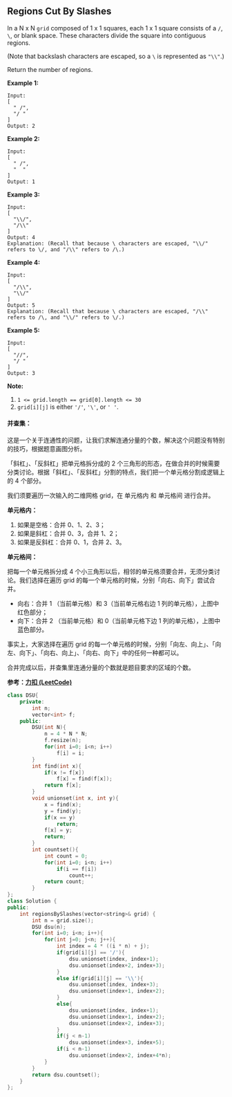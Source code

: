 ## Regions Cut By Slashes

In a N x N `grid` composed of 1 x 1 squares, each 1 x 1 square consists of a `/`, `\`, or blank space. These characters divide the square into contiguous regions.

(Note that backslash characters are escaped, so a `\` is represented as `"\\"`.)

Return the number of regions.

**Example 1:**

```
Input:
[
  " /",
  "/ "
]
Output: 2
```

**Example 2:**

```
Input:
[
  " /",
  "  "
]
Output: 1
```

**Example 3:**

```
Input:
[
  "\\/",
  "/\\"
]
Output: 4
Explanation: (Recall that because \ characters are escaped, "\\/" refers to \/, and "/\\" refers to /\.)
```

**Example 4:**

```
Input:
[
  "/\\",
  "\\/"
]
Output: 5
Explanation: (Recall that because \ characters are escaped, "/\\" refers to /\, and "\\/" refers to \/.)
```

**Example 5:**

```
Input:
[
  "//",
  "/ "
]
Output: 3
```

**Note:**

1. `1 <= grid.length == grid[0].length <= 30`
2. `grid[i][j]` is either `'/'`, `'\'`, or `' '`.

#### 并查集：

这是一个关于连通性的问题，让我们求解连通分量的个数，解决这个问题没有特别的技巧，根据题意画图分析。

「斜杠」、「反斜杠」把单元格拆分成的 2 个三角形的形态，在做合并的时候需要分类讨论。根据「斜杠」、「反斜杠」分割的特点，我们把一个单元格分割成逻辑上的 4 个部分。

我们须要遍历一次输入的二维网格 grid，在 单元格内 和 单元格间 进行合并。

**单元格内：**

1. 如果是空格：合并 0、1、2、3；
2. 如果是斜杠：合并 0、3，合并 1、2；
3. 如果是反斜杠：合并 0、1，合并 2、3。

**单元格间：**

把每一个单元格拆分成 4 个小三角形以后，相邻的单元格须要合并，无须分类讨论。我们选择在遍历 grid 的每一个单元格的时候，分别「向右、向下」尝试合并。

- 向右：合并 1 （当前单元格）和 3（当前单元格右边 1 列的单元格），上图中红色部分；
- 向下：合并 2 （当前单元格）和 0（当前单元格下边 1 列的单元格），上图中蓝色部分。

事实上，大家选择在遍历 grid 的每一个单元格的时候，分别「向左、向上」、「向左、向下」、「向右、向上」、「向右、向下」中的任何一种都可以。

合并完成以后，并查集里连通分量的个数就是题目要求的区域的个数。

**参考：[力扣 (LeetCode)](https://leetcode-cn.com/u/leetcode/)**

```c++
class DSU{
    private:
        int n;
        vector<int> f;
    public:
        DSU(int N){
            n = 4 * N * N;
            f.resize(n);
            for(int i=0; i<n; i++)
                f[i] = i;
        }
        int find(int x){
            if(x != f[x])
                f[x] = find(f[x]);
            return f[x];
        }
        void unionset(int x, int y){
            x = find(x);
            y = find(y);
            if(x == y)
                return;
            f[x] = y;
            return;
        }
        int countset(){
            int count = 0;
            for(int i=0; i<n; i++)
                if(i == f[i])
                    count++;
            return count;
        }
};
class Solution {
public:
    int regionsBySlashes(vector<string>& grid) {
        int n = grid.size();
        DSU dsu(n);
        for(int i=0; i<n; i++){
            for(int j=0; j<n; j++){
                int index = 4 * ((i * n) + j);
                if(grid[i][j] == '/'){
                    dsu.unionset(index, index+1);
                    dsu.unionset(index+2, index+3);
                }
                else if(grid[i][j] == '\\'){
                    dsu.unionset(index, index+3);
                    dsu.unionset(index+1, index+2);
                }
                else{
                    dsu.unionset(index, index+1);
                    dsu.unionset(index+1, index+2);
                    dsu.unionset(index+2, index+3);
                }
                if(j < n-1)
                    dsu.unionset(index+3, index+5);
                if(i < n-1)
                    dsu.unionset(index+2, index+4*n);
            }
        }
        return dsu.countset();
    }
};
```

